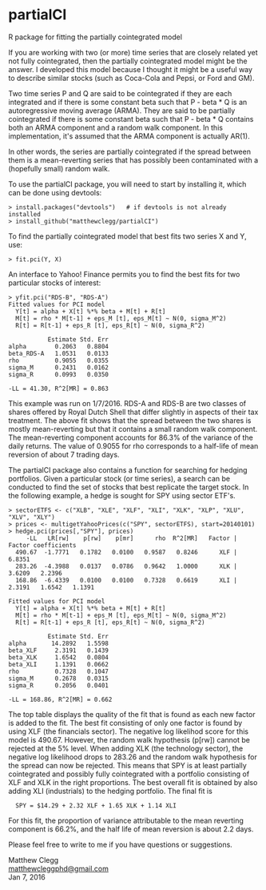 # partialCI
R package for fitting the partially cointegrated model

If you are working with two (or more) time series that are closely related yet
not fully cointegrated, then the partially cointegrated model might be the answer.
I developed this model because I thought it might be a useful way to describe
similar stocks (such as Coca-Cola and Pepsi, or Ford and GM).

Two time series P and Q are said to be cointegrated if they are each integrated
and if there is some constant beta such that P - beta * Q is an autoregressive
moving average (ARMA).  They are said to be partially cointegrated if there
is some constant beta such that P - beta * Q contains both an ARMA component and
a random walk component.  In this implementation, it's assumed that the ARMA
component is actually AR(1).

In other words, the series are partially cointegrated if the spread between
them is a mean-reverting series that has possibly been contaminated with a 
(hopefully small) random walk.

To use the partialCI package, you will need to start by installing it,
which can be done using devtools:

```
> install.packages("devtools")   # if devtools is not already installed
> install_github("matthewclegg/partialCI")
```

To find the partially cointegrated model that best fits two series 
X and Y, use:

```
> fit.pci(Y, X)
```

An interface to Yahoo! Finance permits you to find the best fits for
two particular stocks of interest:

```
> yfit.pci("RDS-B", "RDS-A")
Fitted values for PCI model
  Y[t] = alpha + X[t] %*% beta + M[t] + R[t]
  M[t] = rho * M[t-1] + eps_M [t], eps_M[t] ~ N(0, sigma_M^2)
  R[t] = R[t-1] + eps_R [t], eps_R[t] ~ N(0, sigma_R^2)

           Estimate Std. Err
alpha        0.2063   0.8804
beta_RDS-A   1.0531   0.0133
rho          0.9055   0.0355
sigma_M      0.2431   0.0162
sigma_R      0.0993   0.0350

-LL = 41.30, R^2[MR] = 0.863
```

This example was run on 1/7/2016.  RDS-A and RDS-B are two 
classes of shares offered by Royal Dutch Shell that differ slightly
in aspects of their tax treatment.  The above fit shows that
the spread between the two shares is mostly mean-reverting but that
it contains a small random walk component.  The mean-reverting
component accounts for 86.3% of the variance of the daily returns.
The value of 0.9055 for rho corresponds to a half-life of mean
reversion of about 7 trading days.

The partialCI package also contains a function for searching for
hedging portfolios.  Given a particular stock (or time series),
a search can be conducted to find the set of stocks that best
replicate the target stock.  In the following example, a hedge 
is sought for SPY using sector ETF's.

```
> sectorETFS <- c("XLB", "XLE", "XLF", "XLI", "XLK", "XLP", "XLU", "XLV", "XLY")
> prices <- multigetYahooPrices(c("SPY", sectorETFS), start=20140101)
> hedge.pci(prices[,"SPY"], prices)
     -LL   LR[rw]    p[rw]    p[mr]      rho  R^2[MR]   Factor |   Factor coefficients
  490.67  -1.7771   0.1782   0.0100   0.9587   0.8246      XLF |   6.8351 
  283.26  -4.3988   0.0137   0.0786   0.9642   1.0000      XLK |   3.6209   2.2396 
  168.86  -6.4339   0.0100   0.0100   0.7328   0.6619      XLI |   2.3191   1.6542   1.1391 

Fitted values for PCI model
  Y[t] = alpha + X[t] %*% beta + M[t] + R[t]
  M[t] = rho * M[t-1] + eps_M [t], eps_M[t] ~ N(0, sigma_M^2)
  R[t] = R[t-1] + eps_R [t], eps_R[t] ~ N(0, sigma_R^2)

           Estimate Std. Err
alpha       14.2892   1.5598
beta_XLF     2.3191   0.1439
beta_XLK     1.6542   0.0804
beta_XLI     1.1391   0.0662
rho          0.7328   0.1047
sigma_M      0.2678   0.0315
sigma_R      0.2056   0.0401

-LL = 168.86, R^2[MR] = 0.662
```

The top table displays the quality of the fit that is found as each new
factor is added to the fit.  The best fit consisting of only one factor
is found by using XLF (the financials sector).  The negative log likelihod
score for this model is 490.67.  However, the random walk
hypothesis (p[rw]) cannot be rejected at the 5% level.  When adding
XLK (the technology sector), the negative log likelihood drops to 283.26
and the random walk hypothesis for the spread can now be rejected.  This means
that SPY is at least partially cointegrated and possibly fully cointegrated 
with a portfolio consisting of XLF and XLK in the right proportions.  The
best overall fit is obtained by also adding XLI (industrials) to the hedging
portfolio.  The final fit is

```
  SPY = $14.29 + 2.32 XLF + 1.65 XLK + 1.14 XLI
```

For this fit, the proportion of variance attributable to the mean reverting
component is 66.2%, and the half life of mean reversion is about 2.2 days.

Please feel free to write to me if you have questions or suggestions.

Matthew Clegg  
matthewcleggphd@gmail.com  
Jan 7, 2016  

